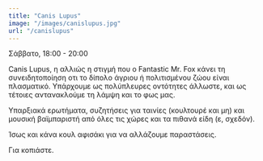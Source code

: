 ```yaml
---
title: "Canis Lupus"
image: "/images/canislupus.jpg"
url: "/canislupus"
---
```


Σάββατο, 18:00 - 20:00

​Canis Lupus, η αλλιώς η στιγμή που ο Fantastic Mr. Fox κάνει τη συνειδητοποίηση οτι το δίπολο άγριου ή πολιτισμένου ζώου είναι πλασματικό. Υπάρχουμε ως πολύπλευρες οντότητες άλλωστε, και ως τέτοιες αντανακλούμε τη λάμψη και το φως μας.

Υπαρξιακά ερωτήματα, συζητήσεις για ταινίες (κουλτουρέ και μη) και μουσική βαϊμπαριστή από όλες τις χώρες και τα πιθανά είδη (ε, σχεδόν).

Ίσως και κάνα κουλ αφισάκι για να αλλάζουμε παραστάσεις.

Για κοπιάστε.